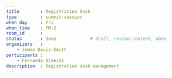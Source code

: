 ```yaml
---
title        : Registration Desk
type         : summit-session
when_day     : Fri
when_time    : PM-2
room_id      :
status       : done             # draft, review-content, done
organizers   :
    - Jemma Davis-Smith
participants :
    - Fernanda Almeida
description  : Registration desk management
---
```


